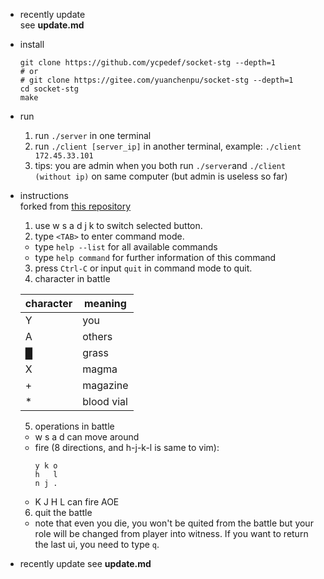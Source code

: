 * recently update  
  see **update.md**

* install
  ```shell
  git clone https://github.com/ycpedef/socket-stg --depth=1
  # or
  # git clone https://gitee.com/yuanchenpu/socket-stg --depth=1
  cd socket-stg
  make
  ```
* run  
  1. run `./server` in one terminal
  2. run `./client [server_ip]` in another terminal, example: `./client 172.45.33.101`
  3. tips: you are admin when you both run `./server`and `./client (without ip)` on same computer (but admin is useless so far)

* instructions  
  forked from [this repository](https://github.com/wierton/socket-based-naive-game)

  1. use w s a d j k to switch selected button.
  2. type `<TAB>` to enter command mode.
    * type `help --list` for all available commands
    * type `help command` for further information of this command
  3. press `Ctrl-C` or input `quit` in command mode to quit.
  4. character in battle

    |  character  |  meaning  |
    |-------------|-----------|
    |      Y      |    you    |
    |      A      |   others  |
    |      █      |   grass   |
    |      X      |   magma   |
    |      +      |  magazine |
    |      *      | blood vial|
  5. operations in battle
    * w s a d can move around
    * fire (8 directions, and h-j-k-l is same to vim):
        ```
        y k o
        h   l
        n j .
        ```
    * K J H L can fire AOE
  6. quit the battle
    * note that even you die, you won't be quited from the battle
    but your role will be changed from player into witness. If you
    want to return the last ui, you need to type `q`.

* recently update
  see **update.md**
